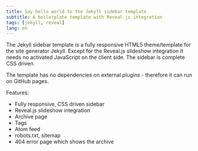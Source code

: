 ```yaml
---
title: Say hello world to the Jekyll sidebar template
subtitle: A boilerplate template with Reveal.js integration
tags: [jekyll, reveal]
lang: en
---
```

The Jekyll sidebar template is a fully responsive HTML5 theme/template for the site generator Jekyll. Except for the Reveal.js slideshow integration it needs no activated JavaScript on the client side. The sidebar is complete CSS driven.

The template has no dependencies on external plugins - therefore it can run on GitHub pages.

Features:

- Fully responsive, CSS driven sidebar
- Reveal.js slideshow integration
- Archive page
- Tags
- Atom feed
- robots.txt, sitemap
- 404 error page which shows the archive

